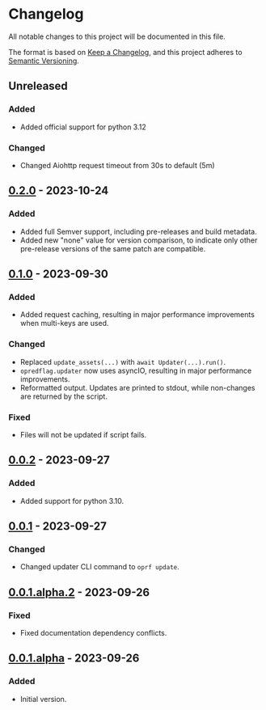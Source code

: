 # Changelog

All notable changes to this project will be documented in this file.

The format is based on [Keep a Changelog](https://keepachangelog.com/en/1.0.0/), and
this project adheres to [Semantic Versioning](https://semver.org/spec/v2.0.0.html).

## Unreleased

### Added

- Added official support for python 3.12

### Changed

- Changed Aiohttp request timeout from 30s to default (5m)

## [0.2.0] - 2023-10-24

### Added

- Added full Semver support, including pre-releases and build metadata.
- Added new "none" value for version comparison, to indicate only other pre-release
  versions of the same patch are compatible.

## [0.1.0] - 2023-09-30

### Added

- Added request caching, resulting in major performance improvements when multi-keys are
  used.

### Changed

- Replaced `update_assets(...)` with `await Updater(...).run()`.
- `opredflag.updater` now uses asyncIO, resulting in major performance improvements.
- Reformatted output. Updates are printed to stdout, while non-changes are returned by
  the script.

### Fixed

- Files will not be updated if script fails.

## [0.0.2] - 2023-09-27

### Added

- Added support for python 3.10.

## [0.0.1] - 2023-09-27

### Changed

- Changed updater CLI command to `oprf update`.

## [0.0.1.alpha.2] - 2023-09-26

### Fixed

- Fixed documentation dependency conflicts.

## [0.0.1.alpha] - 2023-09-26

### Added

- Initial version.

[unreleased]: https://github.com/BobDotCom/py-opredflag/compare/v0.2.0...HEAD
[0.2.0]: https://github.com/BobDotCom/py-opredflag/releases/tag/v0.2.0
[0.1.0]: https://github.com/BobDotCom/py-opredflag/releases/tag/v0.1.0
[0.0.2]: https://github.com/BobDotCom/py-opredflag/releases/tag/v0.0.2
[0.0.1]: https://github.com/BobDotCom/py-opredflag/releases/tag/v0.0.1
[0.0.1.alpha.2]: https://github.com/BobDotCom/py-opredflag/releases/tag/v0.0.1.alpha.2
[0.0.1.alpha]: https://github.com/BobDotCom/py-opredflag/releases/tag/v0.0.1.alpha
